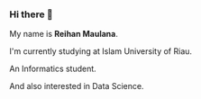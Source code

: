 ### Hi there 👋

My name is **Reihan Maulana**.

I'm currently studying at Islam University of Riau. 

An Informatics student.

And also interested in Data Science.
